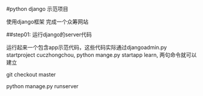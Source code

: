 #python django 示范项目

使用django框架 完成一个众筹网站

##step01: 运行django的server代码

运行起来一个包含app示范代码，这些代码实际通过djangoadmin.py startproject cuczhongchou, python mange.py startapp learn, 两句命令就可以建立

git checkout master 

python manage.py runserver

